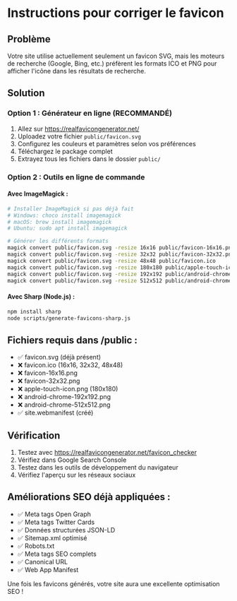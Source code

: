 # Instructions pour corriger le favicon

## Problème
Votre site utilise actuellement seulement un favicon SVG, mais les moteurs de recherche (Google, Bing, etc.) préfèrent les formats ICO et PNG pour afficher l'icône dans les résultats de recherche.

## Solution

### Option 1 : Générateur en ligne (RECOMMANDÉ)
1. Allez sur https://realfavicongenerator.net/
2. Uploadez votre fichier `public/favicon.svg`
3. Configurez les couleurs et paramètres selon vos préférences
4. Téléchargez le package complet
5. Extrayez tous les fichiers dans le dossier `public/`

### Option 2 : Outils en ligne de commande

#### Avec ImageMagick :
```bash
# Installer ImageMagick si pas déjà fait
# Windows: choco install imagemagick
# macOS: brew install imagemagick
# Ubuntu: sudo apt install imagemagick

# Générer les différents formats
magick convert public/favicon.svg -resize 16x16 public/favicon-16x16.png
magick convert public/favicon.svg -resize 32x32 public/favicon-32x32.png
magick convert public/favicon.svg -resize 48x48 public/favicon.ico
magick convert public/favicon.svg -resize 180x180 public/apple-touch-icon.png
magick convert public/favicon.svg -resize 192x192 public/android-chrome-192x192.png
magick convert public/favicon.svg -resize 512x512 public/android-chrome-512x512.png
```

#### Avec Sharp (Node.js) :
```bash
npm install sharp
node scripts/generate-favicons-sharp.js
```

## Fichiers requis dans /public :
- ✅ favicon.svg (déjà présent)
- ❌ favicon.ico (16x16, 32x32, 48x48)
- ❌ favicon-16x16.png
- ❌ favicon-32x32.png
- ❌ apple-touch-icon.png (180x180)
- ❌ android-chrome-192x192.png
- ❌ android-chrome-512x512.png
- ✅ site.webmanifest (créé)

## Vérification
1. Testez avec https://realfavicongenerator.net/favicon_checker
2. Vérifiez dans Google Search Console
3. Testez dans les outils de développement du navigateur
4. Vérifiez l'aperçu sur les réseaux sociaux

## Améliorations SEO déjà appliquées :
- ✅ Meta tags Open Graph
- ✅ Meta tags Twitter Cards
- ✅ Données structurées JSON-LD
- ✅ Sitemap.xml optimisé
- ✅ Robots.txt
- ✅ Meta tags SEO complets
- ✅ Canonical URL
- ✅ Web App Manifest

Une fois les favicons générés, votre site aura une excellente optimisation SEO !
